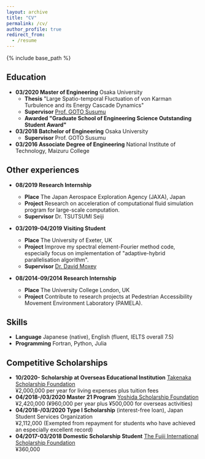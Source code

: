 ```yaml
---
layout: archive
title: "CV"
permalink: /cv/
author_profile: true
redirect_from:
  - /resume
---
```


{% include base_path %}

## Education

- **03/2020 Master of Engineering** Osaka University
  - **Thesis** "Large Spatio-temporal Fluctuation of von Karman Turbulence and its Energy Cascade Dynamics"
  - **Supervisor** [Prof. GOTO Susumu](http://fm.me.es.osaka-u.ac.jp/goto/)
  - **Awarded "Graduate School of Engineering Science Outstanding Student Award"**
- **03/2018 Batchelor of Engineering** Osaka University
  - **Supervisor** Prof. GOTO Susumu
- **03/2016 Associate Degree of Engineering** National Institute of Technology, Maizuru College

## Other experiences

- **08/2019 Research Internship**
  - **Place** The Japan Aerospace Exploration Agency (JAXA), Japan
  - **Project** Research on acceleration of computational fluid simulation program for large-scale computation.
  - **Supervisor** Dr. TSUTSUMI Seiji

- **03/2019-04/2019 Visiting Student**
  - **Place** The University of Exeter, UK
  - **Project** Improve my spectral element-Fourier method code, especially focus on implementation of "adaptive-hybrid parallelisation algorithm".
  - **Supervisor** [Dr. David Moxey](https://davidmoxey.uk/)

- **08/2014-09/2014 Research Internship**
  - **Place** The University College London, UK
  - **Project** Contribute to research projects at Pedestrian Accessibility Movement Environment Laboratory (PAMELA).

## Skills

- **Language** Japanese (native), English (fluent, IELTS overall 7.5)
- **Programming** Fortran, Python, Julia

## Competitive Scholarships

- **10/2020- Scholarship at Overseas Educational Institution** [Takenaka Scholarship Foundation](http://www.takenaka-ikueikai.or.jp/en/index.html) \
  ¥2,000,000 per year for living expenses plus tuition fees
- **04/2018-/03/2020 Master 21 Program** [Yoshida Scholarship Foundation](http://www.ysf.or.jp/englishpage/index.html) \
  ¥2,420,000 (¥960,000 per year plus ¥500,000 for overseas activities)
- **04/2018-/03/2020 Type I Scholarship** (interest-free loan), Japan Student Services Organization \
  ¥2,112,000 (Exempted from repayment for students who have achieved an especially excellent record)
- **04/2017-03/2018 Domestic Scholarship Student** [The Fujii International Scholarship Foundation](http://www.fujii-zaidan.or.jp/index.html) \
  ¥360,000
